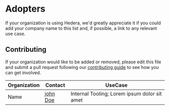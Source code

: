 # Adopters
If your organization is using Hedera, we'd greatly appreciate it if you could add your company name to this list and, if possible, a link to any relevant use case.

## Contributing

If your organization would like to be added or removed, please edit this file and submit a pull request following our [contributing guide](https://github.com/hashgraph/.github/blob/main/CONTRIBUTING.md) to see how you
can get involved.

| Organization           | Contact                                           | UseCase                                      |
|------------------------|---------------------------------------------------|----------------------------------------------|
| Name                   | [john Doe](#https://github.com/john-doe)          | Internal Tooling; Lorem ipsum dolor sit amet |

